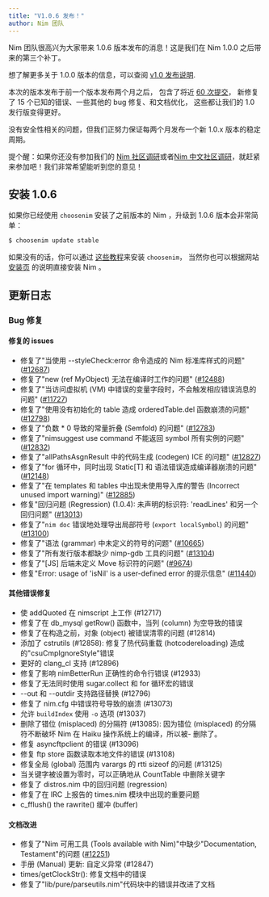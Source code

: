 ```yaml
---
title: "V1.0.6 发布！"
author: Nim 团队
---
```


Nim 团队很高兴为大家带来 1.0.6 版本发布的消息！这是我们在 Nim 1.0.0 之后带来的第三个补丁。

想了解更多关于 1.0.0 版本的信息，可以查阅
[v1.0 发布说明](https://nim-cn.com/blog/2019/09/23/version-100-released.html).

本次的版本发布于前一个版本发布两个月之后，
包含了将近 [60 次提交](https://github.com/nim-lang/Nim/compare/v1.0.4...v1.0.6)，
新修复了 15 个已知的错误、一些其他的 bug 修复、和文档优化，
这些都让我们的 1.0 发行版变得更好。

没有安全性相关的问题，但我们正努力保证每两个月发布一个新 1.0.x 版本的稳定周期。


<div class="sidebarblock">
  <div class="content">
    <div class="paragraph">
      提个醒：如果你还没有参加我们的 
      <a href="https://nim-lang.org/blog/2019/12/20/community-survey-2019.html">Nim 社区调研</a>或者<a href="https://nim-cn.com/blog/2019/12/24/china-community-survey-2019.html">Nim 中文社区调研</a>，就赶紧来参加吧！我们非常希望能听到您的意见！
    </div>
  </div>
</div>



## 安装 1.0.6

如果你已经使用 ``choosenim`` 安装了之前版本的 Nim ，升级到 1.0.6 版本会非常简单：

```bash
$ choosenim update stable
```

如果没有的话，你可以通过
[这些教程](https://github.com/dom96/choosenim)来安装 ``choosenim``，
当然你也可以根据网站 [安装页](https://nim-cn.com/install.html) 的说明直接安装 Nim 。


## 更新日志

### Bug 修复

#### 修复的 issues

- 修复了"当使用 --styleCheck:error 命令造成的 Nim 标准库样式的问题"
  ([#12687](https://github.com/nim-lang/Nim/issues/12687))
- 修复了"new (ref MyObject) 无法在编译时工作的问题"
  ([#12488](https://github.com/nim-lang/Nim/issues/12488))
- 修复了"当访问虚拟机 (VM) 中错误的变量字段时，不会触发相应错误消息的问题"
  ([#11727](https://github.com/nim-lang/Nim/issues/11727))
- 修复了"使用没有初始化的 table 造成 orderedTable.del 函数崩溃的问题"
  ([#12798](https://github.com/nim-lang/Nim/issues/12798))
- 修复了"负数 * 0 导致的常量折叠 (Semfold) 的问题"
  ([#12783](https://github.com/nim-lang/Nim/issues/12783))
- 修复了"nimsuggest use command 不能返回 symbol 所有实例的问题"
  ([#12832](https://github.com/nim-lang/Nim/issues/12832))
- 修复了"allPathsAsgnResult 中的代码生成 (codegen) ICE 的问题"
  ([#12827](https://github.com/nim-lang/Nim/issues/12827))
- 修复了"for 循环中，同时出现 Static[T] 和 语法错误造成编译器崩溃的问题"
  ([#12148](https://github.com/nim-lang/Nim/issues/12148))
- 修复了"在 templates 和 tables 中出现未使用导入库的警告 (Incorrect unused import warning)"
  ([#12885](https://github.com/nim-lang/Nim/issues/12885))
- 修复"回归问题 (Regression) (1.0.4): 未声明的标识符: 'readLines' 和另一个回归问题"
  ([#13013](https://github.com/nim-lang/Nim/issues/13013))
- 修复了"`nim doc` 错误地处理导出局部符号 (`export localSymbol`) 的问题" 
  ([#13100](https://github.com/nim-lang/Nim/issues/13100))
- 修复了"语法 (grammar) 中未定义的符号的问题"
  ([#10665](https://github.com/nim-lang/Nim/issues/10665))
- 修复了"所有发行版本都缺少 nimp-gdb 工具的问题"
  ([#13104](https://github.com/nim-lang/Nim/issues/13104))
- 修复了"[JS] 后端未定义 Move 标识符的问题"
  ([#9674](https://github.com/nim-lang/Nim/issues/9674))
- 修复"Error: usage of 'isNil' is a user-defined error 的提示信息"
  ([#11440](https://github.com/nim-lang/Nim/issues/11440))


#### 其他错误修复

- 使 addQuoted 在 nimscript 上工作  (#12717) 
- 修复了在 db_mysql getRow() 函数中，当列 (column) 为空导致的错误
- 修复了在构造之前，对象 (object) 被错误清零的问题 (#12814) 
- 添加了 cstrutils (#12858): 修复了热代码重载 (hotcodereloading) 造成的"csuCmpIgnoreStyle"错误
- 更好的 clang_cl 支持 (#12896) 
- 修复了影响 nimBetterRun 正确性的命令行错误 (#12933) 
- 修复了无法同时使用 sugar.collect 和 for 循环宏的错误
- --out 和 --outdir 支持路径替换 (#12796) 
- 修复了 nim.cfg 中错误符号导致的崩溃 (#13073) 
- 允许 `buildIndex` 使用 `-o` 选项 (#13037) 
- 删除了错位 (misplaced) 的分隔符 (#13085): 因为错位 (misplaced) 的分隔符不断破坏 Nim 在 Haiku 操作系统上的编译，所以被- 删除了。
- 修复 asyncftpclient 的错误 (#13096) 
- 修复 ftp store 函数读取本地文件的错误 (#13108) 
- 修复全局 (global) 范围内 varargs 的 rtti sizeof 的问题 (#13125) 
- 当关键字被设置为零时，可以正确地从 CountTable 中删除关键字
- 修复了 distros.nim 中的回归问题 (regression) 
- 修复了在 IRC 上报告的 times.nim 模块中出现的重要问题
- c_fflush() the rawrite() 缓冲 (buffer) 


#### 文档改进

- 修复了"Nim 可用工具 (Tools available with Nim)"中缺少"Documentation, Testament"的问题
  ([#12251](https://github.com/nim-lang/Nim/issues/12251))
- 手册 (Manual) 更新: 自定义异常 (#12847)
- times/getClockStr(): 修复文档中的错误
- 修复了"lib/pure/parseutils.nim"代码块中的错误并改进了文档
